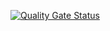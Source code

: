 [![Quality Gate Status](https://sonarcloud.io/api/project_badges/measure?project=XWS2022-Dislinkt-Tim38_Dislinkt-front-end&metric=alert_status)](https://sonarcloud.io/summary/new_code?id=XWS2022-Dislinkt-Tim38_Dislinkt-front-end)
